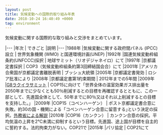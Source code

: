 ```yaml
---
layout: post
title: 気候変動への国際的取り組み年表
date: 2018-10-24 16:40:49 +0000
tag: environment
---
```

気候変動に関する国際的な取り組みと交渉をまとめています。

|---
|年次 | できごと |説明
|---
|1988年 |気候変動に関する政府間パネル (IPCC) 設立 | 世界気象機関 (WMO) と国連環境計画(UNEP)
|1992年 |国連気候変動枠組条約(UNFCCC)採択 | 地球サミット（リオデジャネイロ）にて
|1997年 |京都議定書採択 | COP3（気候変動枠組条約第3回締結国会合）にて
|2001年 |アメリカ合衆国が京都議定書離脱表明 | ブッシュ大統領
|2005年 |京都議定書発効 | ロシア批准により
|2008年 |京都議定書第1約束期間 | 2012年までの5年間
|2009年 |[G8ラクイラサミット](https://www.mofa.go.jp/mofaj/gaiko/summit/italy09/sum_gai.html) | COP15に向けて「世界全体の温室効果ガス排出量を2050年までに少なくとも50％削減するとの目標を再確認するとともに、この一部として、先進国全体として、50年までに80％又はそれ以上削減するとの目標を支持した。」
|2009年 |COP15（コペンハーゲン） | ポスト京都議定書合意に失敗。約30の国・機関による「コペンハーゲン合意に留意する｣という決定の採択。[外務省による解説](https://www.mofa.go.jp/mofaj/press/pr/wakaru/topics/vol52/index.html)
|2010年 |COP16（カンクン） | カンクン合意の採択。平均気温の上昇を2℃未満に抑制するという目標。先進国、途上国が目標を自主的に誓約する。法的拘束力がない。COP21で
|2015年 |パリ協定 | COP21にて

